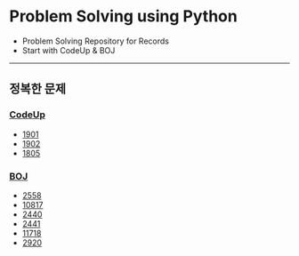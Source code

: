 # Problem Solving using Python
- Problem Solving Repository for Records
- Start with CodeUp & BOJ
---
## 정복한 문제
### [CodeUp](https://codeup.kr)
- [1901](./CodeUp/CodeUp_1901.py)
- [1902](./CodeUp/CodeUp_1902.py)
- [1805](./CodeUp/CodeUp_1805.py)
### [BOJ](https://www.acmicpc.net)
- [2558](./BOJ/BOJ_2558.py)
- [10817](./BOJ/BOJ_10817.py)
- [2440](./BOJ/BOJ_2440.py)
- [2441](./BOJ/BOJ_2441.py)
- [11718](./BOJ/BOJ_11718.py)
- [2920](./BOJ/BOJ_2920.py)